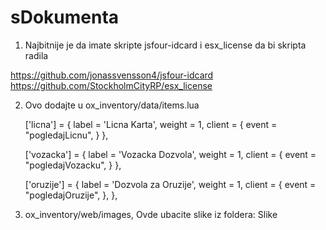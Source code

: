 # sDokumenta

1. Najbitnije je da imate skripte jsfour-idcard i esx_license da bi skripta radila

https://github.com/jonassvensson4/jsfour-idcard
https://github.com/StockholmCityRP/esx_license

2. Ovo dodajte u ox_inventory/data/items.lua

	['licna'] = {
		label = 'Licna Karta',
		weight = 1,
		client = {
			event = "pogledajLicnu",
	}
},

	['vozacka'] = {
		label = 'Vozacka Dozvola',
		weight = 1,
		client = {
			event = "pogledajVozacku",
	}
},

	['oruzije'] = {
		label = 'Dozvola za Oruzije',
		weight = 1,
		client = {
		event = "pogledajOruzije",
	  },
 },

3. ox_inventory/web/images, Ovde ubacite slike iz foldera: Slike
